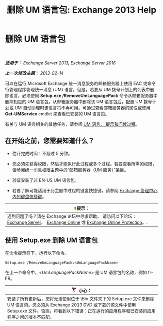﻿---
title: '删除 UM 语言包: Exchange 2013 Help'
TOCTitle: 删除 UM 语言包
ms:assetid: a2bc2753-2c25-4ea0-a9d5-e3d42a699c6c
ms:mtpsurl: https://technet.microsoft.com/zh-cn/library/Bb124004(v=EXCHG.150)
ms:contentKeyID: 50491244
ms.date: 01/11/2018
mtps_version: v=EXCHG.150
ms.translationtype: HT
---

# 删除 UM 语言包

 

_**适用于：** Exchange Server 2013, Exchange Server 2016_

_**上一次修改主题：** 2013-02-14_

可以在运行 Microsoft Exchange 统一消息服务的邮箱服务器上使用 EAC 或命令行管理程序管理统一消息 (UM) 语言。但是，若要从 UM 拨号计划上的列表中删除语言，必须使用 **Setup.exe /RemoveUmLanguagePack** 命令从邮箱服务器中删除相应的 UM 语言包。从邮箱服务器中删除该 UM 语言包后，配置 UM 拨号计划或 UM 自动助理时该语言将不再可用。可通过查看邮箱服务器的属性或使用 **Get-UMService** cmdlet 来查看已安装的 UM 语言包。

有关与 UM 语言相关的其他任务，请参阅 [UM 语言、 提示和问候过程](um-languages-prompts-and-greetings-procedures-exchange-2013-help.md)。

## 在开始之前，您需要知道什么？

  - 估计完成时间：不超过 5 分钟。

  - 您必须先获得权限，然后才能执行此过程或多个过程。若要查看所需的权限，请参阅[统一消息权限](unified-messaging-permissions-exchange-2013-help.md)主题中的“邮箱服务器（UM 服务）”条目。

  - 验证安装了非 EN-US UM 语言包。

  - 若要了解可能适用于此主题中过程的键盘快捷键，请参阅 [Exchange 管理中心内的键盘快捷键](keyboard-shortcuts-in-the-exchange-admin-center-exchange-online-protection-help.md)。

<table>
<thead>
<tr class="header">
<th><img src="images/Bb124558.tip(EXCHG.150).gif" title="提示" alt="提示" />提示：</th>
</tr>
</thead>
<tbody>
<tr class="odd">
<td>遇到问题了吗？请在 Exchange 论坛中寻求帮助。 请访问以下论坛：<a href="https://go.microsoft.com/fwlink/p/?linkid=60612">Exchange Server</a>、 <a href="https://go.microsoft.com/fwlink/p/?linkid=267542">Exchange Online</a> 或 <a href="https://go.microsoft.com/fwlink/p/?linkid=285351">Exchange Online Protection</a>。.</td>
</tr>
</tbody>
</table>


## 使用 Setup.exe 删除 UM 语言包

在命令提示符下，运行以下命令。

    Setup.exe /RemoveUmLanguagePack:<UmLanguagePackName>

在上一个命令中，*\<UmLanguagePackName\>* 是 UM 语言包的名称，例如 fr-FR。

<table>
<thead>
<tr class="header">
<th><img src="images/Dd876845.Caution(EXCHG.150).gif" title="小心" alt="小心" />小心：</th>
</tr>
</thead>
<tbody>
<tr class="odd">
<td>安装了所有更新后，您将无法使用位于 \Bin 文件夹下的 Setup.exe 文件来删除 UM 语言包。您必须从 Exchange 2013 DVD 或下载的源文件中使用 Setup.exe 文件。否则，将看到以下错误：正在运行的应用程序和已安装的应用程序之间的版本不匹配。</td>
</tr>
</tbody>
</table>

